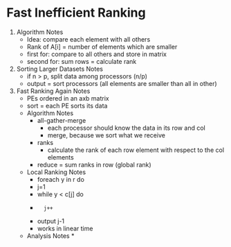 # Fast Inefficient Ranking
1. Algorithm Notes
    - Idea: compare each element with all others
    - Rank of A[i] = number of elements which are smaller
    - first for: compare to all others and store in matrix
    - second for: sum rows = calculate rank
1. Sorting Larger Datasets Notes
    - if n > p, split data among processors (n/p)
    - output = sort processors (all elements are smaller than all in other)
1. Fast Ranking Again Notes
    - PEs ordered in an axb matrix
    - sort = each PE sorts its data
    - Algorithm Notes
        * all-gather-merge
            * each processor should know the data in its row and col
            * merge, because we sort what we receive
        * ranks
            * calculate the rank of each row element with respect to the col elements
        * reduce = sum ranks in row (global rank)
    - Local Ranking Notes
        * foreach y in r do
        *   j=1
        *   while y < c[j] do
        *       j++
        *   output j-1
        * works in linear time
    - Analysis Notes
        * 
